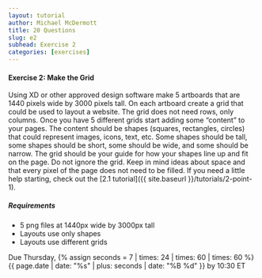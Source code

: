 ```yaml
---
layout: tutorial
author: Michael McDermott
title: 20 Questions
slug: e2
subhead: Exercise 2
categories: [exercises]
---
```

#### Exercise 2: Make the Grid

Using XD or other approved design software make 5 artboards that are 1440 pixels wide by 3000 pixels tall. On each artboard create a grid that could be used to layout a website. The grid does not need rows, only columns. Once you have 5 different grids start adding some “content” to your pages. The content should be shapes (squares, rectangles, circles) that could represent images, icons, text, etc. Some shapes should be tall, some shapes should be short, some should be wide, and some should be narrow. The grid should be your guide for how your shapes line up and fit on the page. Do not ignore the grid. Keep in mind ideas about space and that every pixel of the page does not need to be filled. If you need a little help starting, check out the [2.1 tutorial]({{ site.baseurl }}/tutorials/2-point-1).

##### Requirements

* 5 png files at 1440px wide by 3000px tall
* Layouts use only shapes
* Layouts use different grids

<span class="due">Due Thursday, {% assign seconds = 7 | times: 24 | times: 60 | times: 60 %}{{ page.date | date: "%s" | plus: seconds | date: "%B %d" }} by 10:30 ET</span>
